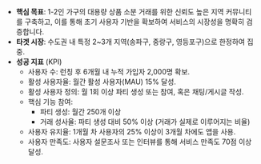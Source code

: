 
- **핵심 목표**: 1-2인 가구의 대용량 상품 소분 거래를 위한 신뢰도 높은 지역 커뮤니티를 구축하고, 이를 통해 초기 사용자 기반을 확보하여 서비스의 시장성을 명확히 검증합니다.
- **타겟 시장**: 수도권 내 특정 2~3개 지역(송파구, 중랑구, 영등포구)으로 한정하여 집중.
- **성공 지표** (KPI)
    - 사용자 수: 런칭 후 6개월 내 누적 가입자 2,000명 확보.
    - 활성 사용자율: 월간 활성 사용자(MAU) 15% 달성.
    - 활성 사용자 정의: 월 1회 이상 파티 생성 또는 참여, 혹은 채팅/게시글 작성.
    - 핵심 기능 참여:
        - 파티 생성: 월간 250개 이상
        - 거래 성사율: 파티 생성 대비 50% 이상 (거래가 실제로 이루어지는 비율)
    - 사용자 유지율: 1개월 차 사용자의 25% 이상이 3개월 차에도 앱을 사용. 
    - 사용자 만족도: 사용자 설문조사 또는 인터뷰를 통해 서비스 만족도 70점 이상 달성.